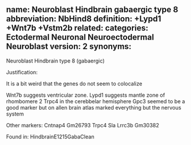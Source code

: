 name: Neuroblast Hindbrain gabaergic type 8
abbreviation: NbHind8
definition: +Lypd1 +Wnt7b +Vstm2b
related:
categories: Ectodermal Neuronal Neuroectodermal Neuroblast
version: 2
synonyms:
---

Neuroblast Hindbrain type 8 (gabaergic)

Justification:

It is a bit weird that the genes do not seem to colocalize

Wnt7b suggests ventricular zone.
Lypd1 suggests mantle zone of rhombomere 2
Trpc4 in the cerebbelar hemisphere
Gpc3 seemed to be a good marker but on allen brain atlas marked everything but the nervous system

Other markers: 
Cntnap4
Gm26793
Trpc4
Sla
Lrrc3b
Gm30382


Found in:
HindbrainE1215GabaClean